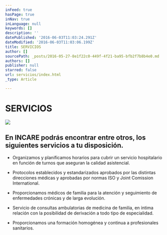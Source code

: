 ```yaml
---
inFeed: true
hasPage: true
inNav: true
inLanguage: null
keywords: []
description: ''
datePublished: '2016-06-03T11:03:24.291Z'
dateModified: '2016-06-03T11:03:06.199Z'
title: SERVICIOS
author: []
sourcePath: _posts/2016-05-27-8e1f22c0-449f-4f21-ba95-bfb2f7b8b4e0.md
authors: []
publisher: null
starred: false
url: servicios/index.html
_type: Article

---
```

# SERVICIOS
![](https://the-grid-user-content.s3-us-west-2.amazonaws.com/b5dba1d2-64d3-4d4e-8deb-f58d80ecd6c4.jpg)

## En INCARE podrás encontrar entre otros, los siguientes servicios a tu disposición. 

* Organizamos y planificamos horarios para cubrir un servicio hospitalario en función de turnos que aseguran la calidad asistencial.

* Protocolos establecidos y estandarizados aprobados por las distintas direcciones médicas y aprobadas por normas ISO y Joint Comission International.

* Proporcionamos médicos de familia para la atención y seguimiento de enfermedades crónicas y de larga evolución.

* Servicio de consultas ambulatorias de medicina de familia, en íntima relación con la posibilidad de derivación a todo tipo de especialidad.

* Proporcionamos una formación homogénea y continua a profesionales sanitarios.